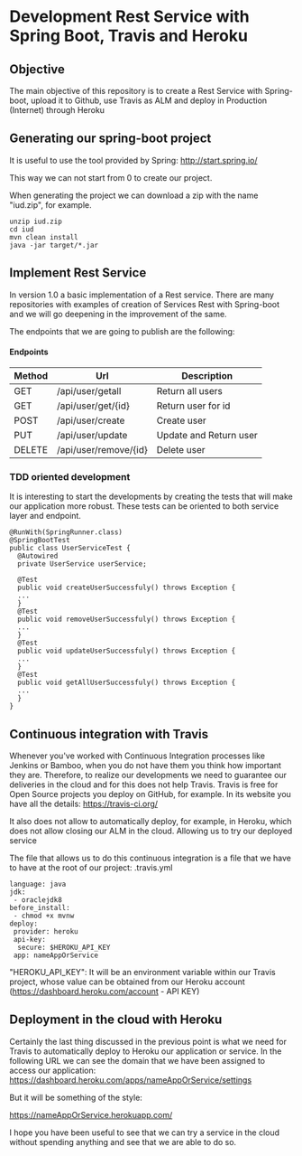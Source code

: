 # Development Rest Service with Spring Boot, Travis and Heroku 

## Objective

The main objective of this repository is to create a Rest Service with Spring-boot, upload it to Github, use Travis as ALM and deploy in Production (Internet) through Heroku

## Generating our spring-boot project
It is useful to use the tool provided by Spring: http://start.spring.io/

This way we can not start from 0 to create our project.

When generating the project we can download a zip with the name "iud.zip", for example.
```
unzip iud.zip
cd iud
mvn clean install
java -jar target/*.jar
```
## Implement Rest Service

In version 1.0 a basic implementation of a Rest service. 
There are many repositories with examples of creation of Services Rest with Spring-boot and we will go deepening in the improvement of the same.

The endpoints that we are going to publish are the following:
#### Endpoints

| Method | Url | Description |
| ------ | --- | ---------- |
| GET    |/api/user/getall  | Return all users |
| GET    |/api/user/get/{id}  | Return user for id |
| POST    |/api/user/create  | Create user |
| PUT    |/api/user/update  | Update and Return user |
| DELETE    |/api/user/remove/{id}  | Delete user |

### TDD oriented development
It is interesting to start the developments by creating the tests that will make our application more robust. These tests can be oriented to both service layer and endpoint.

```
@RunWith(SpringRunner.class)
@SpringBootTest
public class UserServiceTest {
  @Autowired
  private UserService userService;

  @Test
  public void createUserSuccessfuly() throws Exception {
  ...
  }
  @Test
  public void removeUserSuccessfuly() throws Exception {
  ...
  }
  @Test
  public void updateUserSuccessfuly() throws Exception {
  ...
  }
  @Test
  public void getAllUserSuccessfuly() throws Exception {
  ...
  }  
}
```

## Continuous integration with Travis
Whenever you've worked with Continuous Integration processes like Jenkins or Bamboo, when you do not have them you think how important they are.
Therefore, to realize our developments we need to guarantee our deliveries in the cloud and for this does not help Travis.
Travis is free for Open Source projects you deploy on GitHub, for example. In its website you have all the details: https://travis-ci.org/

It also does not allow to automatically deploy, for example, in Heroku, which does not allow closing our ALM in the cloud. Allowing us to try our deployed service

The file that allows us to do this continuous integration is a file that we have to have at the root of our project: .travis.yml

```
language: java
jdk:
 - oraclejdk8
before_install:
 - chmod +x mvnw
deploy:
 provider: heroku
 api-key: 
  secure: $HEROKU_API_KEY
 app: nameAppOrService
````
"HEROKU_API_KEY": It will be an environment variable within our Travis project, whose value can be obtained from our Heroku account (https://dashboard.heroku.com/account - API KEY)

## Deployment in the cloud with Heroku
Certainly the last thing discussed in the previous point is what we need for Travis to automatically deploy to Heroku our application or service.
In the following URL we can see the domain that we have been assigned to access our application:
https://dashboard.heroku.com/apps/nameAppOrService/settings

But it will be something of the style:

https://nameAppOrService.herokuapp.com/

I hope you have been useful to see that we can try a service in the cloud without spending anything and see that we are able to do so.
